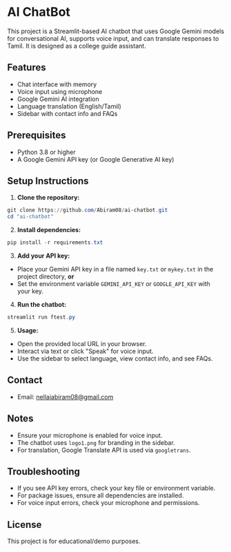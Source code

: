 # AI ChatBot

This project is a Streamlit-based AI chatbot that uses Google Gemini models for conversational AI, supports voice input, and can translate responses to Tamil. It is designed as a college guide assistant.

## Features
- Chat interface with memory
- Voice input using microphone
- Google Gemini AI integration
- Language translation (English/Tamil)
- Sidebar with contact info and FAQs

## Prerequisites
- Python 3.8 or higher
- A Google Gemini API key (or Google Generative AI key)

## Setup Instructions

1. **Clone the repository:**

```powershell
git clone https://github.com/Abiram08/ai-chatbot.git
cd "ai-chatbot"
```

2. **Install dependencies:**

```powershell
pip install -r requirements.txt
```

3. **Add your API key:**
- Place your Gemini API key in a file named `key.txt` or `mykey.txt` in the project directory, **or**
- Set the environment variable `GEMINI_API_KEY` or `GOOGLE_API_KEY` with your key.

4. **Run the chatbot:**

```powershell
streamlit run ftest.py
```

5. **Usage:**
- Open the provided local URL in your browser.
- Interact via text or click "Speak" for voice input.
- Use the sidebar to select language, view contact info, and see FAQs.

## Contact

- Email: nellaiabiram08@gmail.com

## Notes
- Ensure your microphone is enabled for voice input.
- The chatbot uses `logo1.png` for branding in the sidebar.
- For translation, Google Translate API is used via `googletrans`.

## Troubleshooting
- If you see API key errors, check your key file or environment variable.
- For package issues, ensure all dependencies are installed.
- For voice input errors, check your microphone and permissions.

## License
This project is for educational/demo purposes.
